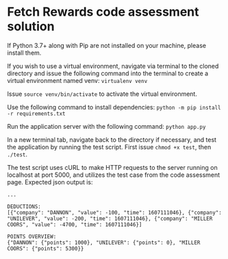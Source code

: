 # Fetch Rewards code assessment solution

If Python 3.7+ along with Pip are not installed on your machine, please install them.

If you wish to use a virtual environment, navigate via terminal to the cloned directory and issue the following command into the terminal to create a virtual environment named venv:
`virtualenv venv`

Issue `source venv/bin/activate` to activate the virtual environment. 

Use the following command to install dependencies:
`python -m pip install -r requirements.txt`

Run the application server with the following command:
`python app.py`

In a new terminal tab, navigate back to the directory if necessary, and test the application by running the test script. First issue `chmod +x test`, then `./test`.

The test script uses cURL to make HTTP requests to the server running on localhost at port 5000, and utilizes the test case from the code assessment page. Expected json output is:
```
...

DEDUCTIONS:
[{"company": "DANNON", "value": -100, "time": 1607111046}, {"company": "UNILEVER", "value": -200, "time": 1607111046}, {"company": "MILLER COORS", "value": -4700, "time": 1607111046}]

POINTS OVERVIEW:
{"DANNON": {"points": 1000}, "UNILEVER": {"points": 0}, "MILLER COORS": {"points": 5300}}
```
